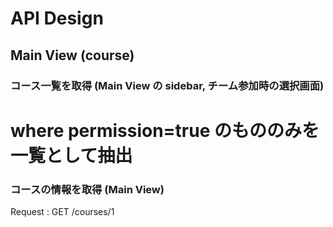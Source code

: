 # API Design

## Main View (course)

### コース一覧を取得 (Main View の sidebar, チーム参加時の選択画面)

  # where permission=true のもののみを一覧として抽出

### コースの情報を取得 (Main View)

  Request : GET /courses/1


